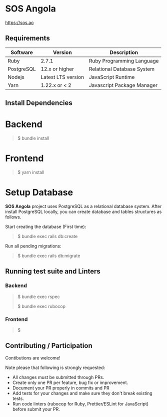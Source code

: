 # SOS Angola

https://sos.ao

## Requirements

| Software | Version | Description |
|-|-|-|
| Ruby | 2.7.1 | Ruby Programming Language |
| PostgreSQL | 12.x or higher | Relational Database System |
| Nodejs | Latest LTS version | JavaScript Runtime |
| Yarn | 1.22.x or < 2 | Javascript Package Manager |

## Install Dependencies

# Backend

> $ bundle install

# Frontend

> $ yarn install

# Setup Database

**SOS Angola** project uses PostgreSQL as a relational database system. After install PostgreSQL locally, you can create
database and tables structures as follows.

Start creating the database (First time):

> $ bundle exec rails db:create

Run all pending migrations:

> $ bundle exec rails db:migrate

## Running test suite and Linters

### Backend

> $ bundle exec rspec
>
> $ bundle exec rubocop

### Frontend

> $ 

## Contributing / Participation

Contibutions are welcome!

Note please that following is strongly requested:

* All changes must be submitted through PRs.
* Create only one PR per feature, bug fix or improvement.
* Document your PR properly in commits and PR
* Add tests for your changes and make sure they don't break existing tests.
* Run code linters (rubocop for Ruby, Prettier/ESLint for JavaScript) before submit your PR.
